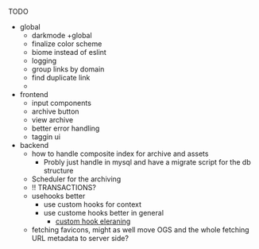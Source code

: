 TODO
* global
  * darkmode +global
  * finalize color scheme
  * biome instead of eslint
  * logging
  * group links by domain
  * find duplicate link
  * 
* frontend
  * input components
  * archive button
  * view archive
  * better error handling
  * taggin ui
* backend 
  * how to handle composite index for archive and assets
    * Probly just handle in mysql and have a migrate script for the db structure
  * Scheduler for the archiving
  * !! TRANSACTIONS?
  * usehooks better
    * use custom hooks for context
    * use custome hooks better in general
      * [custom hook eleraning](https://www.linkedin.com/learning/react-hooks/reusing-form-logic-with-custom-hooks?autoSkip=true&dApp=206046736&resume=false&u=2092596)
  * fetching favicons, might as well move OGS and the whole fetching URL metadata to server side?
